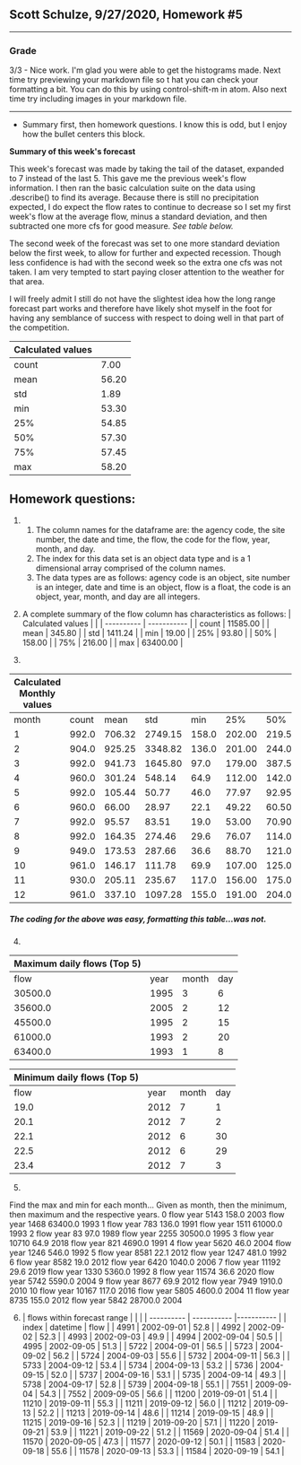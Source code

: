 ## Scott Schulze, 9/27/2020, Homework #5
___
### Grade
3/3 - Nice work. I'm glad you were able to get the histograms made. Next time try previewing your markdown file so t hat you can check your formatting a bit.  You can do  this by using control-shift-m in atom.  Also next time try including images in your markdown  file.

___

- Summary first, then homework questions. I know this is odd, but I enjoy how the bullet centers this block.

**Summary of this week's forecast**

This week's forecast was made by taking the tail of the dataset, expanded to 7 instead of the last 5. This gave me the previous week's flow information. I then ran the basic calculation suite on the data using .describe() to find its average. Because there is still no precipitation expected, I do expect the flow rates to continue to decrease so I set my first week's flow at the average flow, minus a standard deviation, and then subtracted one more cfs for good measure. *See table below.*

The second week of the forecast was set to one more standard deviation below the first week, to allow for further and expected recession. Though less confidence is had with the second week so the extra one cfs was not taken. I am very tempted to start paying closer attention to the weather for that area.

I will freely admit I still do not have the slightest idea how the long range forecast part works and therefore have likely shot myself in the foot for having any semblance of success with respect to doing well in that part of the competition.


| Calculated values |  |
| ---------- | ----------- |
| count	| 7.00 |
| mean	| 56.20 |
| std	| 1.89 |
| min	| 53.30 |
| 25%	| 54.85 |
| 50%	| 57.30 |
| 75%	| 57.45 |
| max	| 58.20 |

## Homework questions:

 1.
    1. The column names for the dataframe are: the agency code, the site number, the date and time, the flow, the code for the flow, year, month, and day.
    2. The index for this data set is an object data type and is a 1 dimensional array comprised of the column names.
    3. The data types are as follows: agency code is an object, site number is an integer, date and time is an object, flow is a float, the code is an object, year, month, and day are all integers.

 2. A complete summary of the flow column has characteristics as follows:
 | Calculated values |  |
 | ---------- | ----------- |
| count |	11585.00 |
| mean |	345.80 |
| std	| 1411.24 |
| min	| 19.00 |
| 25%	| 93.80 |
| 50%	| 158.00 |
| 75% |	216.00 |
| max |	63400.00 |

 3.
 | Calculated Monthly values |  |  |  |  |  |  |  |  |
 | ---------- | ----------- | ---------- | ----------- | ---------- |  ---------- | ---------- | ---------- | ---------- |
| month	| count |	mean |	std |	min |	25% |	50% |	75% |	max |
| 1	| 992.0	| 706.32	| 2749.15	| 158.0	| 202.00	| 219.50	| 292.00	| 63400.0 |
| 2	| 904.0	| 925.25	| 3348.82	| 136.0	| 201.00	| 244.00	| 631.00	| 61000.0 |
| 3	| 992.0	| 941.73	| 1645.80	| 97.0	| 179.00	| 387.50	| 1060.00	| 30500.0 |
| 4	| 960.0	| 301.24	| 548.14	| 64.9	| 112.00	| 142.00	| 214.50	| 4690.0 |
| 5	| 992.0	| 105.44	| 50.77	| 46.0	| 77.97	| 92.95	| 118.00	| 546.0 |
| 6	| 960.0	| 66.00	| 28.97	| 22.1	| 49.22	| 60.50	| 77.00	| 481.0 |
| 7	| 992.0	| 95.57	| 83.51	| 19.0	| 53.00	| 70.90	| 110.00	| 1040.0 |
| 8	| 992.0	| 164.35	| 274.46	| 29.6	| 76.07	| 114.00	| 170.25	| 5360.0 |
| 9	| 949.0	| 173.53	| 287.66	| 36.6	| 88.70	| 121.00	| 172.00	| 5590.0 |
| 10	| 961.0	| 146.17	| 111.78	| 69.9	| 107.00	| 125.00	| 153.00	| 1910.0 |
| 11	| 930.0	| 205.11	| 235.67	| 117.0	| 156.00	| 175.00	| 199.00	| 4600.0 |
| 12	| 961.0	| 337.10	| 1097.28	| 155.0	| 191.00	| 204.00	| 228.00	| 28700.0 |


##### The coding for the above was easy, formatting this table...was not.
4.

| Maximum daily flows (Top 5) |  |  |  |
| ---------- | ----------- | ---------- | ----------- |
| flow |	year |	month |	day |
| 30500.0	| 1995	| 3	| 6 |
| 35600.0	| 2005	| 2	| 12 |
| 45500.0	| 1995	| 2	| 15 |
| 61000.0	| 1993	| 2	| 20 |
| 63400.0	| 1993	| 1	| 8 |

| Minimum daily flows (Top 5) |  |  |  |
| ---------- | ----------- | ---------- | ----------- |
| flow |	year |	month |	day |
|	19.0	| 2012	| 7	| 1 |
|	20.1	| 2012	| 7	| 2 |
|	22.1	| 2012	| 6	| 30 |
|	22.5	| 2012	| 6	| 29 |
|	23.4	| 2012	| 7	| 3 |

5.  
Find the max and min for each month...
Given as month, then the minimum, then maximum and the respective years.
0
       flow  year
5143  158.0  2003
         flow  year
1468  63400.0  1993
1
      flow  year
783  136.0  1991
         flow  year
1511  61000.0  1993
2
    flow  year
83  97.0  1989
         flow  year
2255  30500.0  1995
3
       flow  year
10710  64.9  2018
       flow  year
821  4690.0  1991
4
      flow  year
5620  46.0  2004
       flow  year
1246  546.0  1992
5
      flow  year
8581  22.1  2012
       flow  year
1247  481.0  1992
6
      flow  year
8582  19.0  2012
        flow  year
6420  1040.0  2006
7
       flow  year
11192  29.6  2019
        flow  year
1330  5360.0  1992
8
       flow  year
11574  36.6  2020
        flow  year
5742  5590.0  2004
9
      flow  year
8677  69.9  2012
        flow  year
7949  1910.0  2010
10
        flow  year
10167  117.0  2016
        flow  year
5805  4600.0  2004
11
       flow  year
8735  155.0  2012
         flow  year
5842  28700.0  2004

6.  | flows within forecast range |  |  |
| ---------- | ----------- |----------- |
| index | datetime	| flow |
| 4991	| 2002-09-01	| 52.8 |
| 4992	| 2002-09-02	| 52.3 |
| 4993	| 2002-09-03	| 49.9 |
| 4994	| 2002-09-04	| 50.5 |
| 4995	| 2002-09-05	| 51.3 |
| 5722	| 2004-09-01	| 56.5 |
| 5723	| 2004-09-02	| 56.2 |
| 5724	| 2004-09-03	| 55.6 |
| 5732	| 2004-09-11	| 56.3 |
| 5733	| 2004-09-12	| 53.4 |
| 5734	| 2004-09-13	| 53.2 |
| 5736	| 2004-09-15	| 52.0 |
| 5737	| 2004-09-16	| 53.1 |
| 5735	| 2004-09-14	| 49.3 |
| 5738	| 2004-09-17	| 52.8 |
| 5739	| 2004-09-18	| 55.1 |
| 7551	| 2009-09-04	| 54.3 |
| 7552	| 2009-09-05	| 56.6 |
| 11200	| 2019-09-01	| 51.4 |
| 11210	| 2019-09-11	| 55.3 |
| 11211	| 2019-09-12	| 56.0 |
| 11212	| 2019-09-13	| 52.2 |
| 11213	| 2019-09-14	| 48.6 |
| 11214	| 2019-09-15	| 48.9 |
| 11215	| 2019-09-16	| 52.3 |
| 11219	| 2019-09-20	| 57.1 |
| 11220	| 2019-09-21	| 53.9 |
| 11221	| 2019-09-22	| 51.2 |
| 11569	| 2020-09-04	| 51.4 |
| 11570	| 2020-09-05	| 47.3 |
| 11577	| 2020-09-12	| 50.1 |
| 11583	| 2020-09-18	| 55.6 |
| 11578	| 2020-09-13	| 53.3 |
| 11584	| 2020-09-19	| 54.1 |
